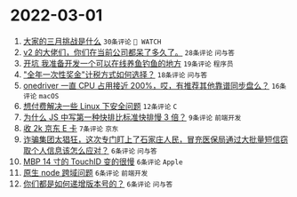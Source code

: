 # 2022-03-01

1. [大家的三月挑战是什么](https://www.v2ex.com/t/837055) `30条评论` ` WATCH`
1. [v2 的大佬们，你们在当前公司都呆了多久了。](https://www.v2ex.com/t/837064) `28条评论` `问与答`
1. [开坑 我准备开发一个可以在线养鱼钓鱼的地方](https://www.v2ex.com/t/837070) `19条评论` `程序员`
1. ["全年一次性奖金"计税方式如何选择？](https://www.v2ex.com/t/837056) `18条评论` `问与答`
1. [onedriver 一直 CPU 占用接近 200%，哎，有推荐其他靠谱同步盘么？](https://www.v2ex.com/t/837046) `16条评论` `macOS`
1. [想付费解决一些 Linux 下安全问题](https://www.v2ex.com/t/837062) `12条评论` `C`
1. [为什么 JS 中写第一种快排比标准快排慢 3 倍？](https://www.v2ex.com/t/837047) `9条评论` `前端开发`
1. [收 2k 京东 E 卡](https://www.v2ex.com/t/837053) `7条评论` `京东`
1. [诈骗集团太猖狂，这次专门盯上了石家庄人民，冒充医保局通过大批量短信窃取个人信息该怎么应对？](https://www.v2ex.com/t/837078) `6条评论` `问与答`
1. [MBP 14 寸的 TouchID 变的很慢](https://www.v2ex.com/t/837058) `6条评论` `Apple`
1. [原生 node 跨域问题](https://www.v2ex.com/t/837049) `6条评论` `前端开发`
1. [你们都是如何递增版本号的？](https://www.v2ex.com/t/837048) `6条评论` `问与答`
